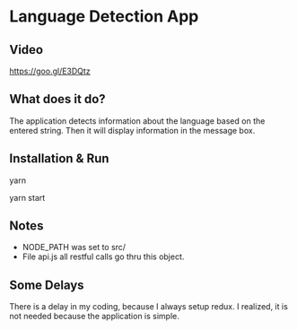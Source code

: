 # Language Detection App

## Video
   https://goo.gl/E3DQtz

## What does it do?
   The application detects information about the language 
   based on the entered string. Then it will display information
   in the message box. 

## Installation & Run

   yarn
   
   yarn start

## Notes

   * NODE_PATH was set to src/
   * File api.js all restful calls go thru this object.

## Some Delays
   There is a delay in my coding, because I always setup redux.
   I realized, it is not needed because the application is simple.

